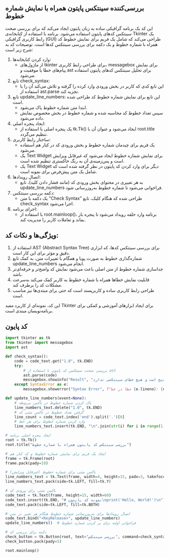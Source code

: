 ## بررسی‌کننده سینتکس پایتون همراه با نمایش شماره خطوط
این کد یک برنامه گرافیکی ساده به زبان پایتون ایجاد می‌کند که برای بررسی صحت سینتکس کدهای پایتون استفاده می‌شود. برنامه با استفاده از کتابخانه‌ی Tkinter یک رابط کاربری گرافیکی (GUI) طراحی می‌کند که شامل یک فریم برای نمایش خطوط کد همراه با شماره خطوط و یک دکمه برای بررسی سینتکس کدها است. توضیحات کد به شرح زیر است:
1. وارد کردن کتابخانه‌ها:
   - از ماژول‌های tkinter برای طراحی رابط کاربری، messagebox برای نمایش پیام‌های خطا یا موفقیت و ast برای تحلیل سینتکس کدهای پایتون استفاده می‌شود.
2. تابع check_syntax:
   - این تابع کدی که کاربر در بخش ورودی وارد کرده را گرفته و تلاش می‌کند آن را با استفاده از ast.parse تجزیه کند.
3. تابع update_line_numbers:
 این تابع برای نمایش شماره خطوط کد طراحی شده است.
   - ابتدا متن شماره خطوط پاک می‌شود.
   - سپس تعداد خطوط کد محاسبه شده و شماره خطوط در بخش مخصوص نمایش داده می‌شود.
4. ایجاد پنجره اصلی:
   - یک پنجره اصلی با استفاده از tk.Tk() ایجاد می‌شود و عنوان آن با root.title تنظیم می‌گردد.
5. ساختار رابط کاربری:
   - یک فریم برای چیدمان شماره خطوط و بخش ورودی کد در کنار هم استفاده می‌شود.
   - یک Text Widget برای نمایش شماره خطوط ایجاد می‌شود که غیرقابل ویرایش است و پس‌زمینه‌ی آن به رنگ خاکستری تنظیم شده است.
   - یک Text Widget دیگر برای وارد کردن کد پایتون در نظر گرفته شده است که شامل یک متن پیش‌فرض برای نمونه است.
6. اتصال رویدادها:
   - به هر تغییری در محتوای بخش ورودی کد (مانند فشار دادن کلید)، تابع update_line_numbers فراخوانی می‌شود تا شماره خطوط به‌روزرسانی شود.
7. دکمه بررسی سینتکس:
   - یک دکمه با متن "Check Syntax" طراحی شده که هنگام کلیک، تابع check_syntax اجرا می‌شود.
8. اجرای برنامه:
   - با استفاده از root.mainloop()، برنامه وارد حلقه رویداد می‌شود تا پنجره باز بماند و تعاملات کاربر را مدیریت کند.

## ویژگی‌ها و نکات کد:
1. استفاده از AST (Abstract Syntax Tree) برای بررسی سینتکس کدها، که ابزاری دقیق و مؤثر برای این کار است.
2. شماره‌گذاری خطوط به صورت پویا و همگام با تغییرات متن، به کمک تابع update_line_numbers انجام می‌شود.
3. جداسازی شماره خطوط از متن اصلی باعث می‌شود نمایش کد واضح‌تر و حرفه‌ای‌تر باشد.
4. قابلیت نمایش خطاها همراه با شماره خطوط به کاربر کمک می‌کند به‌سرعت مشکلات کد را برطرف کند.
5. طراحی رابط کاربری ساده و کاربرپسند است که حتی برای مبتدی‌ها نیز مناسب است.

این کد، نمونه‌ای از کاربرد مفید Tkinter برای ایجاد ابزارهای آموزشی و کمکی برای برنامه‌نویسان مبتدی است.

## کد پایون
```python
import tkinter as tk
from tkinter import messagebox
import ast

def check_syntax():
    code = code_text.get("1.0", tk.END)
    try:
        # بررسی صحت سینتکس کد پایتون با استفاده از ast
        ast.parse(code)
        messagebox.showinfo("Result", "کد شما صحیح است و هیچ خطای سینتکسی ندارد.")
    except SyntaxError as e:
        messagebox.showerror("Syntax Error", f"خطا در خط {e.lineno}: {e.msg}")

def update_line_numbers(event=None):
    # پاک کردن شماره خطوط در باکس مربوطه
    line_numbers_text.delete("1.0", tk.END)
    # گرفتن تعداد خطوط در باکس متنی کد
    line_count = code_text.index('end').split('.')[0]
    # وارد کردن شماره خطوط برای هر خط
    line_numbers_text.insert(tk.END, "\n".join(str(i) for i in range(1, int(line_count))))

# ایجاد پنجره اصلی برنامه
root = tk.Tk()
root.title("بررسی سینتکس کد پایتون همراه با شماره خطوط")

# ایجاد یک فریم برای نمایش شماره خطوط و کد کنار هم
frame = tk.Frame(root)
frame.pack(pady=10)

# باکس متنی برای شماره خطوط (غیرقابل ویرایش)
line_numbers_text = tk.Text(frame, width=4, height=15, padx=3, takefocus=0, border=0, background="lightgrey", state='disabled')
line_numbers_text.pack(side=tk.LEFT, fill=tk.Y)

# باکس متنی برای ورودی کد
code_text = tk.Text(frame, height=15, width=60)
code_text.insert(tk.END, "# نمونه کد پایتون\nprint('Hello, World!')\n")  # کد پیش‌فرض
code_text.pack(side=tk.LEFT, fill=tk.BOTH)

# اتصال رویدادها برای به‌روزرسانی شماره خطوط هنگام هر تغییر در متن
code_text.bind("<KeyRelease>", update_line_numbers)
update_line_numbers()  # فراخوانی اولیه برای پر کردن شماره خطوط

# دکمه برای بررسی کد
check_button = tk.Button(root, text="بررسی سینتکس", command=check_syntax)
check_button.pack(pady=5)

root.mainloop()

```
